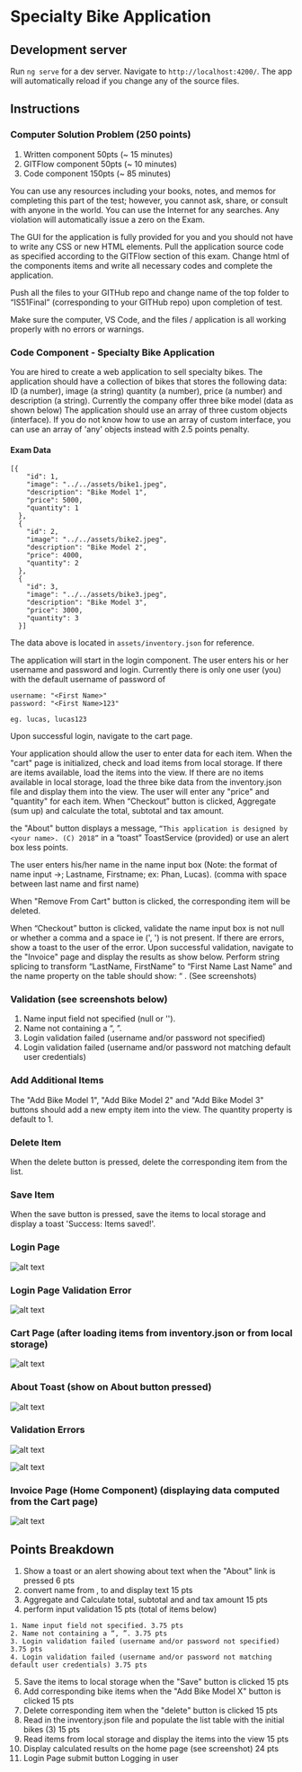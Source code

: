 # Specialty Bike Application

## Development server

Run `ng serve` for a dev server. Navigate to `http://localhost:4200/`. The app will automatically reload if you change any of the source files.

## Instructions

### Computer Solution Problem (250 points)

1. Written component 50pts (~ 15 minutes)
2. GITFlow component 50pts (~ 10 minutes)
3. Code component 150pts (~ 85 minutes)

You can use any resources including  your books, notes, and memos for completing this part of the test; however, you cannot ask, share, or consult with anyone in the world. You can use the Internet for any searches. Any violation will automatically issue a zero on the Exam.

The GUI for the application is fully provided for you and you should not have to write any CSS or new HTML elements. Pull the application source code as specified according to the GITFlow section of this exam. Change html of the components items and write all necessary codes and complete the application.

Push all the files to your GITHub repo and change name of the top folder to “IS51Final” (corresponding to your GITHub repo) upon completion of test.

Make sure the computer, VS Code, and the files / application is all working properly with no errors or warnings.

### Code Component - Specialty Bike Application

You are hired to create a web application to sell specialty bikes. The application should have a collection of bikes that stores the following data: ID (a number), image (a string) quantity (a number), price (a number) and description (a string). Currently the company offer three bike model (data as shown below) The application should use an array of three custom objects (interface). If you do not know how to use an array of custom interface, you can use an array of 'any' objects instead with 2.5 points penalty.

#### Exam Data
```
[{
    "id": 1,
    "image": "../../assets/bike1.jpeg",
    "description": "Bike Model 1",
    "price": 5000,
    "quantity": 1
  },
  {
    "id": 2,
    "image": "../../assets/bike2.jpeg",
    "description": "Bike Model 2",
    "price": 4000,
    "quantity": 2
  },
  {
    "id": 3,
    "image": "../../assets/bike3.jpeg",
    "description": "Bike Model 3",
    "price": 3000,
    "quantity": 3
  }]
```

The data above is located in ```assets/inventory.json``` for reference. 

The application will start in the login component. The user enters his or her username and password and login. Currently there is only one user (you) with the default username of password of 

```
username: "<First Name>"
password: "<First Name>123"

eg. lucas, lucas123
```

Upon successful login, navigate to the cart page.

Your application should allow the user to enter data for each item. When the "cart" page is initialized, check and load items from local storage. If there are items available, load the items into the view. If there are no items available in local storage, load the three bike data from the inventory.json file and display them into the view. The user will enter any "price" and "quantity" for each item. When “Checkout” button is clicked, Aggregate (sum up) and calculate the total, subtotal and tax amount.


the "About" button displays a message, ```“This application is designed by <your name>. (C) 2018”``` in a “toast” ToastService (provided) or use an alert box less points.

The user enters his/her name in the name input box (Note: the format of name input ->; Lastname, Firstname; ex: Phan, Lucas). (comma with space between last name and first name) 

When "Remove From Cart" button is clicked, the corresponding item will be deleted.

When “Checkout” button is clicked, validate the name input box is not null or whether a comma and a space ie (', ') is not present. If there are errors, show a toast to the user of the error. Upon successful validation, navigate to the "Invoice" page and display the results as show below. Perform string splicing to transform “LastName, FirstName” to “First Name Last Name” and the name property on the table should show: “<First Name> <Last Name>. (See screenshots)

### Validation (see screenshots below)

1. Name input field not specified (null or '').
2. Name not containing a “, ”.
3. Login validation failed (username and/or password not specified)
4. Login validation failed (username and/or password not matching default user credentials)

### Add Additional Items

The "Add Bike Model 1", "Add Bike Model 2" and "Add Bike Model 3" buttons should add a new empty item into the view. The quantity property is default to 1.

### Delete Item

When the delete button is pressed, delete the corresponding item from the list.

### Save Item

When the save button is pressed, save the items to local storage and display a toast 'Success: Items saved!'.

### Login Page
![alt text](./img/1.png)

### Login Page Validation Error
![alt text](./img/2.png)

### Cart Page (after loading items from inventory.json or from local storage)
![alt text](./img/4.png)

### About Toast (show on About button pressed)
![alt text](./img/3.png)

### Validation Errors

![alt text](./img/6.png)

![alt text](./img/7.png)

### Invoice Page (Home Component) (displaying data computed from the Cart page)
![alt text](./img/5.png)

## Points Breakdown

1. Show a toast or an alert showing about text when the "About" link is pressed 6 pts
2. convert name from <Last Name>, <First Name> to <First Name> <Last Name> and display text 15 pts
3. Aggregate and Calculate total, subtotal and and tax amount 15 pts
4. perform input validation 15 pts (total of items below)
  ```
1. Name input field not specified. 3.75 pts
2. Name not containing a “, ”. 3.75 pts
3. Login validation failed (username and/or password not specified) 3.75 pts
4. Login validation failed (username and/or password not matching default user credentials) 3.75 pts
  ```
5. Save the items to local storage when the "Save" button is clicked 15 pts
6. Add corresponding bike items when the "Add Bike Model X" button is clicked 15 pts
7. Delete corresponding item when the "delete" button is clicked 15 pts
8. Read in the inventory.json file and populate the list table with the initial bikes (3) 15 pts
9. Read items from local storage and display the items into the view 15 pts
10. Display calculated results on the home page (see screenshot) 24 pts
11. Login Page submit button Logging in user